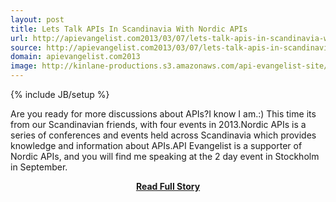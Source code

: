 ```yaml
---
layout: post
title: Lets Talk APIs In Scandinavia With Nordic APIs
url: http://apievangelist.com2013/03/07/lets-talk-apis-in-scandinavia-with-nordic-apis/
source: http://apievangelist.com2013/03/07/lets-talk-apis-in-scandinavia-with-nordic-apis/
domain: apievangelist.com2013
image: http://kinlane-productions.s3.amazonaws.com/api-evangelist-site/blog/nordic-apis-logo-2.png
---
```

{% include JB/setup %}<p>Are you ready for more discussions about APIs?I know I am.:) This time its from our Scandinavian friends, with four events in 2013.Nordic APIs is a series of conferences and events held across Scandinavia which provides knowledge and information about APIs.API Evangelist is a supporter of Nordic APIs, and you will find me speaking at the 2 day event in Stockholm in September.</p>
<center><p><a href="http://apievangelist.com2013/03/07/lets-talk-apis-in-scandinavia-with-nordic-apis/" style='padding:25px; font-sze:18px; font-weight: bold;'>Read Full Story</a></p></center>
